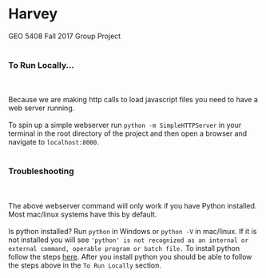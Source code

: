 # Harvey
GEO 5408 Fall 2017 Group Project
<br><br>
### To Run Locally...
<br><br>
Because we are making http calls to load javascript files you need to have a web server running.
<br><br>
To spin up a simple webserver run
```python -m SimpleHTTPServer```
in your terminal in the root directory of the project and then open a browser and navigate to
```localhost:8000```.
<br><br>
### Troubleshooting
<br><br>
The above webserver command will only work if you have Python installed. Most mac/linux systems have this by default.
<br><br>
Is python installed?
Run ```python``` in Windows or ```python -V``` in mac/linux. If it is not installed you will see ```'python' is not recognized as an internal or external command, operable program or batch file.```
To install python follow the steps [here](https://wiki.python.org/moin/BeginnersGuide/Download). After you install python you should be able to follow the steps above in the ```To Run Locally``` section.